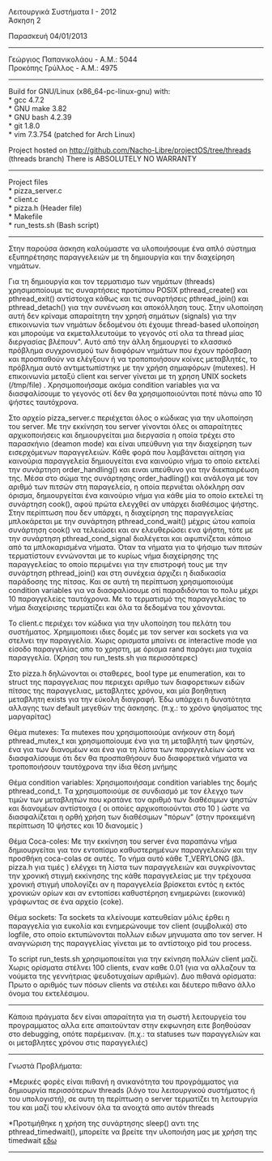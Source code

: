 Λειτουργικά Συστήματα Ι - 2012    
Άσκηση 2

Παρασκευή 04/01/2013

----------
Γεώργιος Παπανικολάου - Α.Μ.: 5044    
Προκόπης Γρύλλος - Α.Μ.: 4975

----------
Build for GNU/Linux (x86_64-pc-linux-gnu) with:  
    * gcc 4.7.2  
    * GNU make 3.82  
    * GNU bash 4.2.39  
    * git 1.8.0  
    * vim 7.3.754 (patched for Arch Linux)  

Project hosted on http://github.com/Nacho-Libre/projectOS/tree/threads    
(threads branch)
There is ABSOLUTELY NO WARRANTY

----------
Project files  
    * pizza_server.c  
    * client.c  
    * pizza.h (Header file)  
    * Makefile  
    * run_tests.sh (Bash script)  

----------   

Στην παρούσα άσκηση καλούμαστε να υλοποιήσουμε ένα απλό σύστημα εξυπηρέτησης παραγγελειών με τη δημιουργία και την διαχείρηση νημάτων.

Για τη δημιουργία και τον τερματισμο των νημάτων (threads) χρησιμοποίουμε τις συναρτήσεις προτύπου POSIX pthread_create() και pthread_exit() αντίστοιχα κάθως και τις συναρτήσεις pthread_join() και pthread_detach() για την συνένωση και αποκόλληση τους. Στην υλοποίηση αυτή δεν κρίναμε απαραίτητη την χρησή σημάτων (signals) για την επικοινωνία των νημάτων δεδομένου ότι έχουμε thread-based υλοποίηση και μπορούμε να εκμεταλλευτούμε το γεγονός οτί ολα τα thread μίας διεργασίας βλέπουν". Αυτό από την άλλη δημιουργεί το κλασσικό πρόβλημα συγχρονισμού των διαφόρων νημάτων που έχουν πρόσβαση και προσπαθούν να ελέγξουν ή να τροποποιήσουν κοίνες μεταβλητές, το πρόβλημα αυτό αντιμετωπίστηκε με την χρήση σημαφόρων (mutexes). Η επικοινωνία μεταξύ client και server γίνεται με τη χρηση UNIX sockets (/tmp/file) . Χρησιμοποιήσαμε ακόμα condition variables για να διασφαλίσουμε το γεγονός οτί δεν θα χρησιμοποιούνται ποτέ πάνω απο 10 ψήστες ταυτόχρονα.

Στο αρχείο pizza_server.c περιέχεται όλος ο κώδικας για την υλοποίηση του server. Με την εκκίνηση του server γίνονται όλες οι απαραίτητες αρχικοποιήσεις και δημιουργείται μια διεργασία η οποία τρέχει στο παρασκήνιο (deamon mode) και είναι υπεύθυνη για την διαχείρηση των εισερχόμενων παραγγελειών. Kάθε φορά που λαμβάνεται αίτηση για καινούρια παραγγελεία δημιουγείται ενα καινούριο νήμα το οποίο εκτελεί την συνάρτηση order_handling() και ειναι υπεύθυνο για την διεκπαιρέωση της. Mέσα στο σώμα της συνάρτησης order_hadling() και ανάλογα με τον αριθμό των πιτσών στη παραγελεία, η οποία περνιέται ολόκληρη σαν όρισμα, δημιουργείται ένα καινούριο νήμα για κάθε μία το οποίο εκτελεί τη συνάρτηση cook(), αφού πρώτα ελεγχθεί αν υπάρχει διαθέσιμος ψήστης.
Στην περίπτωση που δεν υπάρχει, η διαχείρηση της παραγγελείας μπλοκάρεται με την συνάρτηση pthread_cond_wait() μέχρις ώτου καποία συνάρτηση cook() να τελειώσει και αν ελευθερώσει ενα ψήστη, τότε με την συνάρτηση pthread_cond_signal διαλέγεται και αφυπνίζεται κάποιο από τα μπλοκαρισμένα νήματα.
Όταν τα νήματα για το ψήσιμο των πιτσών τερματίστουν εννώνονται με το κυρίως νήμα διαχείρησης της παραγγελείας το οποίο περιμένει για την επιστροφή τους με την συνάρτηση pthread_join() και στη συνέχεια άρχιζει η διαδικασία παράδοσης της πίτσας. Και σε αυτή τη περίπτωση χρησιμοποιούμε condition variables για να διασφαλίσουμε οτί παραδιδόνται το πολυ μέχρι 10 παραγγελείες ταυτόχρονα. Με το τερματισμό της παραγγελείας το νήμα διαχείρισης τερματίζει και όλα τα δεδομένα του χάνονται.

Το client.c περιέχει τον κώδικα για την υλοποίηση του πελάτη του συστήματος. Χρημιμοποιει ιδιες δομές με τον server και sockets για να στελνει την παραγγελία. Χωρις ορισματα μπαίνει σε interactive mode για είσοδο παραγγελίας απο το χρηστη, με όρισμα rand παράγει *μια* τυχαία παραγγελία. (Χρηση του run_tests.sh για περισσότερες)

Στο pizza.h δηλώνονται οι σταθερες, bool type με enumeration, και το struct της παραγγελιας που περιεχει αριθμο των διαφορετικων ειδών πίτσας της παραγγελιας, μεταβλητες χρόνου, και μία βοηθητικη μεταβλητη exists για την εύκολη διαγραφή. Έδω υπάρχει η δυνατότητα αλλαγης των default μεγεθών της άσκησης. (π.χ.: το χρόνο ψησίματος της μαργαρίτας)

Θέμα mutexes:
Τα mutexes που χρησιμοποιούμε ανήκουν στη δομή pthread_mutex_t και χρησιμοποίουμε ένα για τη μεταβλητή των ψηστών, ένα για των διανομέων και ένα για τη λίστα των παραγγελείων ώστε να διασφαλίσουμε ότι δεν θα προσπαθήσουν δυο διαφορετικά νήματα να τροποποιήσουν ταυτόχρονα την ίδια θέση μνήμης

Θέμα condition variables:
Xρησιμοποιήσαμε condition variables της δομής pthread_cond_t. Tα χρησιμοποιούμε σε συνδιασμό με τον έλεγχο των τιμών των μεταβλητών που κρατάνε τον αριθμό των διαθέσιμων ψηστών και διανομέων αντίστοιχα ( οι οποίες αρχικοποιούνται στο 10 ) ώστε να διασφαλίζεται η ορθή χρήση των διαθέσιμων "πόρων" (στην προκειμένη περίπτωση 10 ψήστες και 10 διανομείς )  

Θέμα Coca-coles:
Με την εκκίνηση του server ένα παραπάνω νήμα δημιουργείται για τον εντοπίσμο καθυστερημένων παραγγελειών και την προσθήκη coca-colas σε αυτές. To νήμα αυτό κάθε T_VERYLONG (βλ. pizza.h για τιμές ) ελέγχει τη λίστα των παραγγελειών και συγκρίνοντας την χρονική στιγμή εκκίνησης της κάθε παραγγελείας με την τρέχουσα χρονική στιγμή υπολογίζει αν η παραγγελεία βρίσκεται εντός η εκτός χρονικών ορίων και αν εντοπίσει καθυστέρηση ενημερώνει (εικονικά) γράφωντας σε ένα αρχείο (coke).

Θέμα sockets:
Τα sockets τα κλείνουμε κατευθείαν μόλις έρθει η παραγγελία για ευκολία και ενημερώνουμε τον  client (συμβολικά) στο logfile, στο οποίο εκτυπώνονται πολλων ειδων μηνυματα απο τον server. Η αναγνώριση της παραγγελίας γίνεται με το αντίστοιχο pid του process.

Το script run_tests.sh χρησιμοποιείται για την εκίνηση πολλών client μαζί. Χωρις ορίσματα στέλνει 100 clients, εναν καθε 0.01 (για να αλλαζουν τα νούμετα της γεννήτριας ψευδοτυχαίων αριθμών). Δυο πιθανά ορίσματα: Πρωτο ο αριθμός των πόσων clients να στέιλει και δέυτερο πιθανο άλλο όνομα του εκτελέσιμου.

----------

Κάποια πράγματα δεν είναι απαραίτητα για τη σωστή λειτουργεία του προγραμματος αλλα ειτε απαιτούνταν στην εκφωνηση ειτε βοηθούσαν στο debugging, οπότε παρέμειναν. (π.χ.: τα statuses των παραγγελιών και οι μεταβλητες χρόνου στις παραγγελιές)  

----------

Γνωστά Προβλήματα:  

*Mερικές φορές είναι πιθανή η ανικανότητα του προγράμματος για δημιουργία περισσότερων threads (λόγο του λειτουργικού συστήματος ή του υπολογιστή), σε αυτη τη περίπτωση ο server τερματίζει τη λειτουργία του και μαζί του κλείνουν όλα τα ανοιχτά απο αυτόν threads

*Προτιμήθηκε η χρήση της συνάρτησης sleep() αντι της pthread_timedwait(), μπορείτε να βρείτε την υλοποιήση μας με χρήση της timedwait [εδω](http://github.com/Nacho-Libre/projectOS/blob/threads-wait-func/pizza_server.c)  

----------

